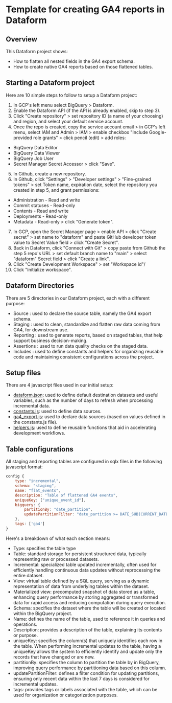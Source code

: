 # Template for creating GA4 reports in Dataform

## Overview

This Dataform project shows:
* How to flatten all nested fields in the GA4 export schema.
* How to create native GA4 reports based on those flattened tables.

## Starting a Dataform project

Here are 10 simple steps to follow to setup a Dataform project: 
1. In GCP's left menu select BigQuery > Dataform.
2. Enable the Dataform API (if the API is already enabled, skip to step 3).
3. Click "Create repository" > set repository ID (a name of your choosing) and region, and select your default service account.
4. Once the repo is created, copy the service account email > in GCP's left menu, select IAM and Admin > IAM > enable checkbox "Include Google-provided role grants" > click pencil (edit) > add roles: 
 * BigQuery Data Editor
 * BigQuery Data Viewer
 * BigQuery Job User
 * Secret Manager Secret Accessor
\> click "Save". 
5. In Github, create a new repository.
6. In Github, click "Settings" > "Developer settings" > "Fine-grained tokens" > set Token name, expiration date, select the repository you created in step 5, and grant permissions: 
 * Administration - Read and write
 * Commit statuses - Read-only
 * Contents - Read and write
 * Deployments - Read-only
 * Metadata - Read-only
\> click "Generate token".
7. In GCP, open the Secret Manager page > enable API > click "Create secret" > set name to "dataform" and paste GitHub developer token value to Secret Value field > click "Create Secret".
8. Back in Dataform, click "Connect with Git" > copy paste from Github the step 5 repo's URL > set default branch name to "main" > select "dataform" Secret field > click "Create a link".
9. Click "Create Development Workspace" > set "Workspace id"/
10. Click "Initialize workspace".

## Dataform Directories

There are 5 directories in our Dataform project, each with a different purpose: 
* Source : used to declare the source table, namely the GA4 export schema.
* Staging : used to clean, standardize and flatten raw data coming from GA4, for downstream use.
* Reporting : used to generate reports, based on staged tables, that help support business decision-making.
* Assertions : used to run data quality checks on the staged data.
* Includes : used to define constants and helpers for organizing reusable code and maintaining consistent configurations across the project.

## Setup files 

There are 4 javascript files used in our initial setup: 
* [dataform.json](/dataform.json): used to define default destination datasets and useful variables, such as the number of days to refresh when processing incremental data. 
* [constants.js](/constants.js): used to define data sources.
* [ga4_export.js](/ga4_export.js): used to declare data sources (based on values defined in the constants.js file).
* [helpers.js](/helpers.js): used to define reusable functions that aid in accelerating development workflows.

## Table configurations

All staging and reporting tables are configured in sqlx files in the following javascript format:  

``` javascript
config {
    type: "incremental",
    schema: "staging", 
    name: "flat_events",
    description: "Table of flattened GA4 events",
    uniqueKey: ["unique_event_id"],
    bigquery: {
        partitionBy: "date_partition",
        updatePartitionFilter: "date_partition >= DATE_SUB(CURRENT_DATE(), INTERVAL 7 DAY)"
    },
    tags: ['ga4']
}
```

Here's a breakdown of what each section means: 

* Type: specifies the table type 
 * Table: standard storage for persistent structured data, typically representing raw or processed datasets.
 * Incremental: specialized table updated incrementally, often used for efficiently handling continuous data updates without reprocessing the entire dataset. 
 * View: virtual table defined by a SQL query, serving as a dynamic representation of data from underlying tables within the dataset.
 * Materialized view: precomputed snapshot of data stored as a table, enhancing query performance by storing aggregated or transformed data for rapid access and reducing computation during query execution.
* Schema: specifies the dataset where the table will be created or located within the BigQuery project.
* Name: defines the name of the table, used to reference it in queries and operations.
* Description: provides a description of the table, explaining its contents or purpose.
* uniqueKey: specifies the column(s) that uniquely identifies each row in the table. When performing incremental updates to the table, having a uniqueKey allows the system to efficiently identify and update only the records that have changed or are new.
* partitionBy: specifies the column to partition the table by in BigQuery, improving query performance by partitioning data based on this column.
* updatePartitionFilter: defines a filter condition for updating partitions, ensuring only recent data within the last 7 days is considered for incremental updates.
* tags: provides tags or labels associated with the table, which can be used for organization or categorization purposes.

